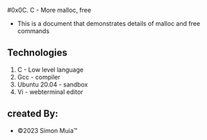 #0x0C. C - More malloc, free

 * This is a document that demonstrates details of malloc and free commands

## Technologies

 1. C - Low level language
 2. Gcc - compiler
 3. Ubuntu 20.04 - sandbox
 4. Vi - webterminal editor


## created By:
 * &copy;2023 Simon Muia&trade;
